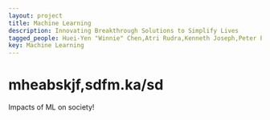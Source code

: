 ```yaml
---
layout: project
title: Machine Learning
description: Innovating Breakthrough Solutions to Simplify Lives
tagged_people: Huei-Yen "Winnie" Chen,Atri Rudra,Kenneth Joseph,Peter Parker
key: Machine Learning
---
```


# mheabskjf,sdfm.ka/sd
<p>Impacts of ML on society!</p>
